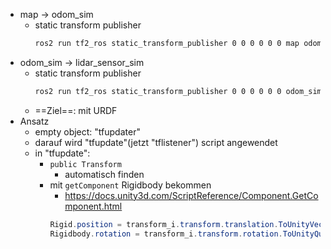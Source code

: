- map -> odom_sim
	- static transform publisher
		```bash
		ros2 run tf2_ros static_transform_publisher 0 0 0 0 0 0 map odom_sim
		```
- odom_sim -> lidar_sensor_sim 
	- static transform publisher 
		```bash
		ros2 run tf2_ros static_transform_publisher 0 0 0 0 0 0 odom_sim lidar_sensor_sim
		```
	- ==Ziel==: mit URDF 
- Ansatz 
	- empty object: "tfupdater" 
	- darauf wird "tfupdate"(jetzt "tflistener") script angewendet 
	- in "tfupdate": 
		- `public Transform` 
			- automatisch finden
		- mit `getComponent` Rigidbody bekommen
			- https://docs.unity3d.com/ScriptReference/Component.GetComponent.html 
			```cs
			Rigid.position = transform_i.transform.translation.ToUnityVector3();
			Rigidbody.rotation = transform_i.transform.rotation.ToUnityQuaternion();
			```

